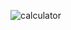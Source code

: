 ![calculator](https://github.com/mano209/Simple-calculator/assets/141111707/93bb650c-15b5-42a1-900e-18088184b8a4)
